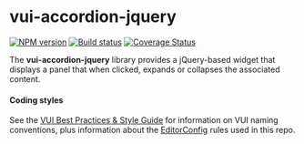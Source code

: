 # vui-accordion-jquery
[![NPM version][npm-image]][npm-url]
[![Build status][ci-image]][ci-url]
[![Coverage Status][coverage-image]][coverage-url]

The **vui-accordion-jquery** library provides a jQuery-based widget that displays a panel that when clicked, expands or collapses the associated content.

#### Coding styles
See the [VUI Best Practices & Style Guide](https://github.com/Brightspace/valence-ui-docs/wiki/Best-Practices-&-Style-Guide) for information on VUI naming conventions, plus information about the [EditorConfig](http://editorconfig.org) rules used in this repo.

[npm-url]: https://npmjs.org/package/vui-accordion-jquery
[npm-image]: https://img.shields.io/npm/v/vui-accordion-jquery.svg
[ci-image]: https://travis-ci.org/Brightspace/valence-ui-accordion-jquery.svg?branch=master
[ci-url]: https://travis-ci.org/Brightspace/valence-ui-accordion-jquery
[coverage-image]: https://img.shields.io/coveralls/Brightspace/valence-ui-accordion-jquery.svg
[coverage-url]: https://coveralls.io/r/Brightspace/valence-ui-accordion-jquery?branch=master
